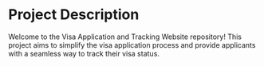 # Project Description

Welcome to the Visa Application and Tracking Website repository! This project aims to simplify the visa application process and provide applicants with a seamless way to track their visa status.
